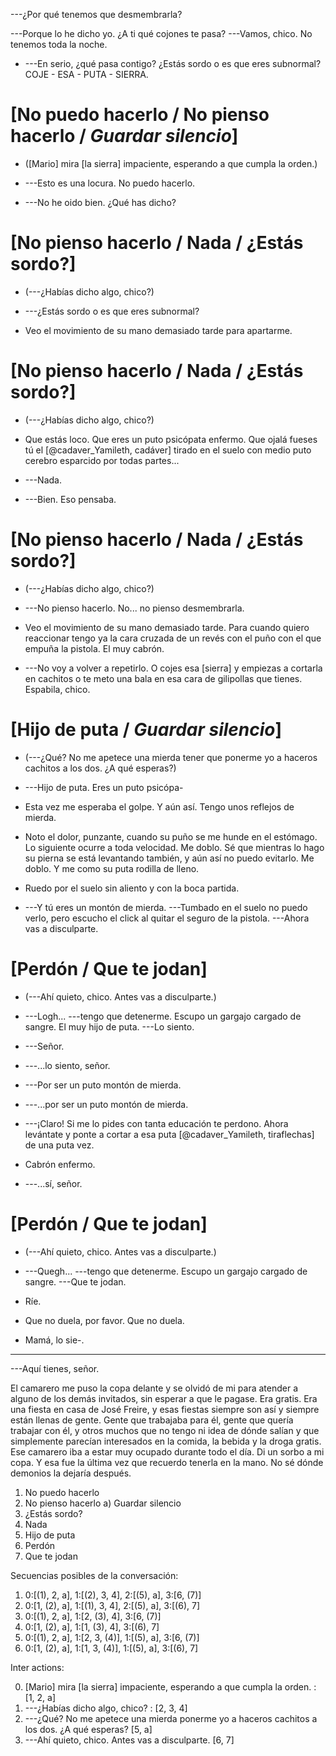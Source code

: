 ---¿Por qué tenemos que desmembrarla?

---Porque lo he dicho yo. ¿A ti qué cojones te pasa?
---Vamos, chico. No tenemos toda la noche.

* ---En serio, ¿qué pasa contigo? ¿Estás sordo o es que eres subnormal? COJE - ESA - PUTA - SIERRA.

# [No puedo hacerlo / No pienso hacerlo / *Guardar silencio*]

* ([Mario] mira [la sierra] impaciente, esperando a que cumpla la orden.)

* ---Esto es una locura. No puedo hacerlo.

* ---No he oido bien. ¿Qué has dicho?

# [No pienso hacerlo / Nada / ¿Estás sordo?]

* (---¿Habías dicho algo, chico?)

* ---¿Estás sordo o es que eres subnormal?

* Veo el movimiento de su mano demasiado tarde para apartarme.

# [No pienso hacerlo / Nada / ¿Estás sordo?]

* (---¿Habías dicho algo, chico?)

* Que estás loco. Que eres un puto psicópata enfermo. Que ojalá fueses tú el [@cadaver_Yamileth, cadáver] tirado en el suelo con medio puto cerebro esparcido por todas partes...

* ---Nada.

* ---Bien. Eso pensaba.

# [No pienso hacerlo / Nada / ¿Estás sordo?]

* (---¿Habías dicho algo, chico?)

* ---No pienso hacerlo. No... no pienso desmembrarla.

* Veo el movimiento de su mano demasiado tarde. Para cuando quiero reaccionar tengo ya la cara cruzada de un revés con el puño con el que empuña la pistola. El muy cabrón.

* ---No voy a volver a repetirlo. O cojes esa [sierra] y empiezas a cortarla en cachitos o te meto una bala en esa cara de gilipollas que tienes. Espabila, chico.

# [Hijo de puta / *Guardar silencio*]

* (---¿Qué? No me apetece una mierda tener que ponerme yo a haceros cachitos a los dos. ¿A qué esperas?)

* ---Hijo de puta. Eres un puto psicópa-

* Esta vez me esperaba el golpe. Y aún así. Tengo unos reflejos de mierda.

* Noto el dolor, punzante, cuando su puño se me hunde en el estómago. Lo siguiente ocurre a toda velocidad. Me doblo. Sé que mientras lo hago su pierna se está levantando también, y aún así no puedo evitarlo. Me doblo. Y me como su puta rodilla de lleno.

* Ruedo por el suelo sin aliento y con la boca partida.

* ---Y tú eres un montón de mierda. ---Tumbado en el suelo no puedo verlo, pero escucho el click al quitar el seguro de la pistola. ---Ahora vas a disculparte.

# [Perdón / Que te jodan]

* (---Ahí quieto, chico. Antes vas a disculparte.)

* ---Logh... ---tengo que detenerme. Escupo un gargajo cargado de sangre. El muy hijo de puta. ---Lo siento.

* ---Señor.

* ---...lo siento, señor.

* ---Por ser un puto montón de mierda.

* ---...por ser un puto montón de mierda.

* ---¡Claro! Si me lo pides con tanta educación te perdono. Ahora levántate y ponte a cortar a esa puta [@cadaver_Yamileth, tiraflechas] de una puta vez.

* Cabrón enfermo.

* ---...sí, señor.

# [Perdón / Que te jodan]

* (---Ahí quieto, chico. Antes vas a disculparte.)

* ---Quegh... ---tengo que detenerme. Escupo un gargajo cargado de sangre. ---Que te jodan.

* Ríe.

* Que no duela, por favor. Que no duela.

* Mamá, lo sie-.

***

---Aquí tienes, señor.

El camarero me puso la copa delante y se olvidó de mi para atender a alguno de los demás invitados, sin esperar a que le pagase. Era gratis. Era una fiesta en casa de José Freire, y esas fiestas siempre son así y siempre están llenas de gente. Gente que trabajaba para él, gente que quería trabajar con él, y otros muchos que no tengo ni idea de dónde salían y que simplemente parecían interesados en la comida, la bebida y la droga gratis. Ese camarero iba a estar muy ocupado durante todo el día. Di un sorbo a mi copa. Y esa fue la última vez que recuerdo tenerla en la mano. No sé dónde demonios la dejaría después.



1) No puedo hacerlo
2) No pienso hacerlo
a) Guardar silencio
3) ¿Estás sordo?
4) Nada
5) Hijo de puta
6) Perdón
7) Que te jodan

Secuencias posibles de la conversación:

1) 0:[(1), 2, a], 1:[(2), 3, 4], 2:[(5), a], 3:[6, (7)]
2) 0:[1, (2), a], 1:[(1), 3, 4], 2:[(5), a], 3:[(6), 7]
3) 0:[(1), 2, a], 1:[2, (3), 4], 3:[6, (7)]
4) 0:[1, (2), a], 1:[1, (3), 4], 3:[(6), 7]
5) 0:[(1), 2, a], 1:[2, 3, (4)], 1:[(5), a], 3:[6, (7)]
6) 0:[1, (2), a], 1:[1, 3, (4)], 1:[(5), a], 3:[(6), 7]

Inter actions:

0) [Mario] mira [la sierra] impaciente, esperando a que cumpla la orden. : [1, 2, a]
1) ---¿Habías dicho algo, chico? : [2, 3, 4]
2) ---¿Qué? No me apetece una mierda ponerme yo a haceros cachitos a los dos. ¿A qué esperas? [5, a]
3) ---Ahí quieto, chico. Antes vas a disculparte. [6, 7]